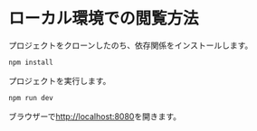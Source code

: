 # ローカル環境での閲覧方法

プロジェクトをクローンしたのち、依存関係をインストールします。

```bash
npm install
```

プロジェクトを実行します。

```bash
npm run dev
```

ブラウザーで[http://localhost:8080](http://localhost:8080)を開きます。
